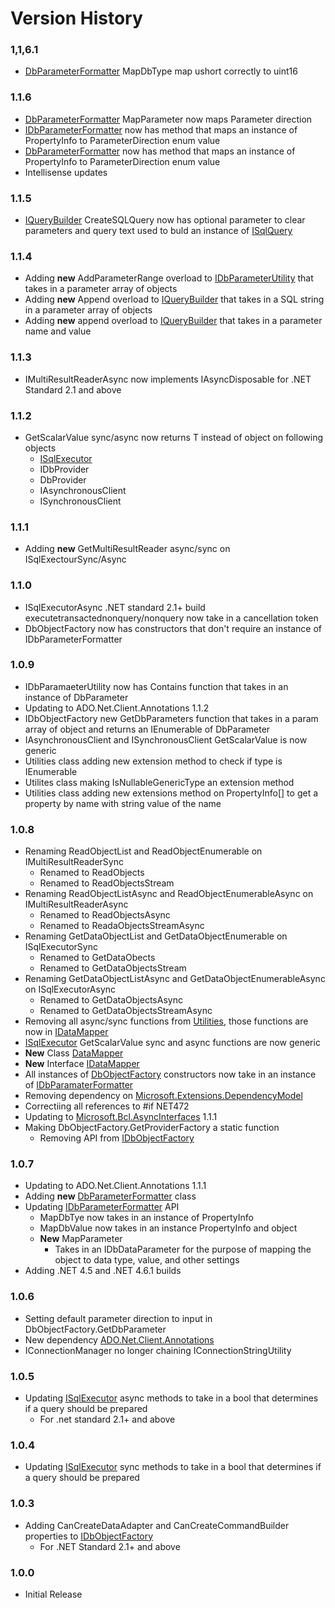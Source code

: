 Version History
===============

### 1,1,6.1

* [DbParameterFormatter](https://github.com/rgarrison12345/ADO.Net.Client/blob/master/src/ADO.Net.Client.Core/DbParameterFormatter.cs) MapDbType map ushort correctly to uint16

### 1.1.6

* [DbParameterFormatter](https://github.com/rgarrison12345/ADO.Net.Client/blob/master/src/ADO.Net.Client.Core/DbParameterFormatter.cs) MapParameter now maps Parameter direction
* [IDbParameterFormatter](https://github.com/rgarrison12345/ADO.Net.Client/blob/master/src/ADO.Net.Client.Core/IDbParameterFormatter.cs) now has method that maps an instance of PropertyInfo to ParameterDirection enum value
* [DbParameterFormatter](https://github.com/rgarrison12345/ADO.Net.Client/blob/master/src/ADO.Net.Client.Core/DbParameterFormatter.cs) now has method that maps an instance of PropertyInfo to ParameterDirection enum value
* Intellisense updates

### 1.1.5

* [IQueryBuilder](https://github.com/rgarrison12345/ADO.Net.Client/blob/master/src/ADO.Net.Client.Core/IQueryBuilder.cs) CreateSQLQuery now has optional parameter to clear 
  parameters and query text used to buld an instance of [ISqlQuery](https://github.com/rgarrison12345/ADO.Net.Client/blob/master/src/ADO.Net.Client.Core/ISqlQuery.cs)

### 1.1.4

* Adding **new** AddParameterRange overload to [IDbParameterUtility](https://github.com/rgarrison12345/ADO.Net.Client/blob/master/src/ADO.Net.Client.Core/IDbParameterUtility.cs) that takes in a parameter array of objects
* Adding **new** Append overload to [IQueryBuilder](https://github.com/rgarrison12345/ADO.Net.Client/blob/master/src/ADO.Net.Client.Core/IQueryBuilder.cs) that takes in a SQL string in a parameter array of objects
* Adding **new** append overload to [IQueryBuilder](https://github.com/rgarrison12345/ADO.Net.Client/blob/master/src/ADO.Net.Client.Core/IQueryBuilder.cs) that takes in a parameter name and value

### 1.1.3

* IMultiResultReaderAsync now implements IAsyncDisposable for .NET Standard 2.1 and above

### 1.1.2

* GetScalarValue sync/async now returns T instead of object on following objects
  * [ISqlExecutor](https://github.com/rgarrison12345/ADO.Net.Client/blob/master/src/ADO.Net.Client.Core/ISqlExecutor.cs)
  * IDbProvider
  * DbProvider
  * IAsynchronousClient
  * ISynchronousClient

### 1.1.1

* Adding **new** GetMultiResultReader async/sync on ISqlExectourSync/Async

### 1.1.0

* ISqlExecutorAsync .NET standard 2.1+ build executetransactednonquery/nonquery now take in a cancellation token
* DbObjectFactory now has constructors that don't require an instance of IDbParameterFormatter


### 1.0.9

* IDbParamaeterUtility now has Contains function that takes in an instance of DbParameter
* Updating to ADO.Net.Client.Annotations 1.1.2
* IDbObjectFactory new GetDbParameters function that takes in a param array of object
  and returns an IEnumerable of DbParameter
* IAsynchronousClient and ISynchronousClient GetScalarValue is now generic
* Utilities class adding new extension method to check if type is IEnumerable
* Utilites class making IsNullableGenericType an extension method
* Utilities class adding new extensions method on PropertyInfo[] to get a property by name with string value of the name

### 1.0.8

* Renaming ReadObjectList and ReadObjectEnumerable on IMultiResultReaderSync
  * Renamed to ReadObjects
  * Renamed to ReadObjectsStream
* Renaming ReadObjectListAsync and ReadObjectEnumerableAsync on IMultiResultReaderAsync
  * Renamed to ReadObjectsAsync
  * Renamed to ReadaObjectsStreamAsync
* Renaming GetDataObjectList and GetDataObjectEnumerable on ISqlExecutorSync
  * Renamed to GetDataObects
  * Renamed to GetDataObjectsStream
* Renaming GetDataObjectListAsync and GetDataObjectEnumerableAsync on ISqlExecutorAsync
  * Renamed to GetDataObjectsAsync
  * Renamed to GetDataObjectsStreamAsync
* Removing all async/sync functions from [Utilities](https://github.com/rgarrison12345/ADO.Net.Client/blob/master/src/ADO.Net.Client.Core/Utilities.cs), those functions are now in [IDataMapper](https://github.com/rgarrison12345/ADO.Net.Client/blob/master/src/ADO.Net.Client.Core/IDataMapper.cs)
* [ISqlExecutor](https://github.com/rgarrison12345/ADO.Net.Client/blob/master/src/ADO.Net.Client.Core/ISqlExecutor.cs) GetScalarValue sync and async functions are now generic
* **New** Class [DataMapper](https://github.com/rgarrison12345/ADO.Net.Client/blob/master/src/ADO.Net.Client.Core/DataMapper.cs)
* **New** Interface [IDataMapper](https://github.com/rgarrison12345/ADO.Net.Client/blob/master/src/ADO.Net.Client.Core/IDataMapper.cs)
* All instances of [DbObjectFactory](https://github.com/rgarrison12345/ADO.Net.Client/blob/master/src/ADO.Net.Client.Core/DbObjectFactory.cs) constructors now take in an instance of [IDbParamaterFormatter](https://github.com/rgarrison12345/ADO.Net.Client/blob/master/src/ADO.Net.Client.Core/IDbParameterFormatter.cs)
* Removing dependency on [Microsoft.Extensions.DependencyModel](https://www.nuget.org/packages/Microsoft.Extensions.DependencyModel)
* Correctiing all references to #if NET472
* Updating to [Microsoft.Bcl.AsyncInterfaces](https://www.nuget.org/packages/Microsoft.Bcl.AsyncInterfaces/) 1.1.1
* Making DbObjectFactory.GetProviderFactory a static function
  * Removing API from [IDbObjectFactory](https://github.com/rgarrison12345/ADO.Net.Client/blob/master/src/ADO.Net.Client.Core/IDbObjectFactory.cs)

### 1.0.7

* Updating to ADO.Net.Client.Annotations 1.1.1
* Adding **new** [DbParameterFormatter](https://github.com/rgarrison12345/ADO.Net.Client/blob/master/src/ADO.Net.Client.Core/DbParameterFormatter.cs) class
* Updating [IDbParameterFormatter](https://github.com/rgarrison12345/ADO.Net.Client/blob/master/src/ADO.Net.Client.Core/IDbParameterFormatter.cs) API
  * MapDbTye now takes in an instance of PropertyInfo
  * MapDbValue now takes in an instance PropertyInfo and object
  * **New** MapParameter
    * Takes in an IDbDataParameter for the purpose of mapping the object to data type, value, and other settings
* Adding .NET 4.5 and .NET 4.6.1 builds

### 1.0.6

* Setting default parameter direction to input in DbObjectFactory.GetDbParameter
* New dependency [ADO.Net.Client.Annotations](https://www.nuget.org/packages/ADO.Net.Client.Annotations/)
* IConnectionManager no longer chaining IConnectionStringUtility 
  
### 1.0.5

* Updating [ISqlExecutor](https://github.com/rgarrison12345/ADO.Net.Client/blob/master/src/ADO.Net.Client.Core/ISqlExecutorAsync.cs) async methods to take in a bool that determines 
  if a query should be prepared
  * For .net standard 2.1+ and above

### 1.0.4

* Updating [ISqlExecutor](https://github.com/rgarrison12345/ADO.Net.Client/blob/master/src/ADO.Net.Client.Core/ISqlExecutorSync.cs) sync methods to take in a bool that determines if a query should be prepared

### 1.0.3
* Adding CanCreateDataAdapter and CanCreateCommandBuilder
  properties to [IDbObjectFactory](https://github.com/rgarrison12345/ADO.Net.Client/blob/master/src/ADO.Net.Client.Core/IDbObjectFactory.cs) 
    * For .NET Standard 2.1+ and above

### 1.0.0

* Initial Release